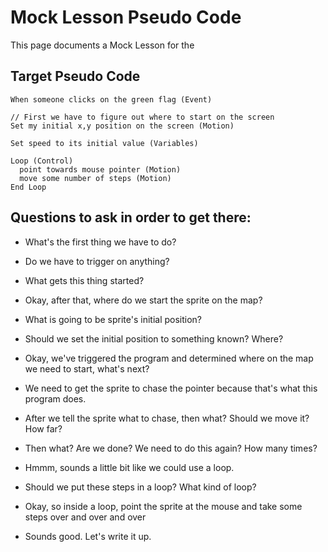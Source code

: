 # Mock Lesson Pseudo Code
This page documents a Mock Lesson for the 

## Target Pseudo Code

```
When someone clicks on the green flag (Event)

// First we have to figure out where to start on the screen
Set my initial x,y position on the screen (Motion)

Set speed to its initial value (Variables)

Loop (Control)
  point towards mouse pointer (Motion)
  move some number of steps (Motion)
End Loop
```

## Questions to ask in order to get there: 

* What's the first thing we have to do?
* Do we have to trigger on anything?
* What gets this thing started?
  
* Okay, after that, where do we start the sprite on the map?
* What is going to be sprite's initial position?
* Should we set the initial position to something known?  Where?
  
* Okay, we've triggered the program and determined where on the map we need to start, what's next?
* We need to get the sprite to chase the pointer because that's what this program does. 
* After we tell the sprite what to chase, then what?  Should we move it?  How far? 
   
* Then what?  Are we done?  We need to do this again?  How many times? 
* Hmmm, sounds a little bit like we could use a loop. 
* Should we put these steps in a loop?  What kind of loop?
  
* Okay, so inside a loop, point the sprite at the mouse and take some steps over and over and over 
* Sounds good.  Let's write it up. 
